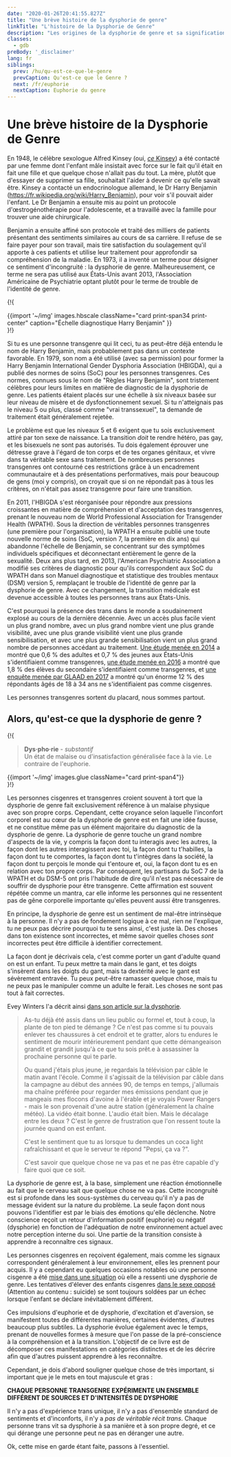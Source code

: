 ```yaml
---
date: "2020-01-26T20:41:55.827Z"
title: "Une brève histoire de la dysphorie de genre"
linkTitle: "L'histoire de la Dysphorie de Genre"
description: "Les origines de la dysphorie de genre et sa signification dans nos jours."
classes:
  - gdb
preBody: '_disclaimer'
lang: fr
siblings:
  prev: /hu/qu-est-ce-que-le-genre
  prevCaption: Qu'est-ce que le Genre ?
  next: /fr/euphorie
  nextCaption: Euphorie du genre
---
```


# Une brève histoire de la Dysphorie de Genre

En 1948, le célèbre sexologue Alfred Kinsey (oui, [*ce* Kinsey](https://fr.wikipedia.org/wiki/Alfred_Kinsey)) a été contacté par une femme dont l'enfant mâle insistait avec force sur le fait qu'il était en fait une fille et que quelque chose n'allait pas du tout. La mère, plutôt que d'essayer de supprimer sa fille, souhaitait l'aider à devenir ce qu'elle savait être. Kinsey a contacté un endocrinologue allemand, le Dr Harry Benjamin (https://fr.wikipedia.org/wiki/Harry_Benjamin), pour voir s'il pouvait aider l'enfant. Le Dr Benjamin a ensuite mis au point un protocole d'œstrogénothérapie pour l'adolescente, et a travaillé avec la famille pour trouver une aide chirurgicale.

Benjamin a ensuite affiné son protocole et traité des milliers de patients présentant des sentiments similaires au cours de sa carrière. Il refuse de se faire payer pour son travail, mais tire satisfaction du soulagement qu'il apporte à ces patients et utilise leur traitement pour approfondir sa compréhension de la maladie. En 1973, il a inventé un terme pour désigner ce sentiment d'incongruité : la dysphorie de genre. Malheureusement, ce terme ne sera pas utilisé aux États-Unis avant 2013, l'Association Américaine de Psychiatrie optant plutôt pour le terme de trouble de l'identité de genre.

{!{
<div class="gutter print-inline">
  {{import '~/img' images.hbscale
    className="card print-span34 print-center"
    caption="Échelle diagnostique Harry Benjamin"
  }}
</div>
}!}

Si tu es une personne transgenre qui lit ceci, tu as peut-être déjà entendu le nom de Harry Benjamin, mais probablement pas dans un contexte favorable. En 1979, son nom a été utilisé (avec sa permission) pour former la Harry Benjamin International Gender Dysphoria Association (HBIGDA), qui a publié des normes de soins (SoC) pour les personnes transgenres. Ces normes, connues sous le nom de "Règles Harry Benjamin", sont tristement célèbres pour leurs limites en matière de diagnostic de la dysphorie de genre. Les patients étaient placés sur une échelle à six niveaux basée sur leur niveau de misère et de dysfonctionnement sexuel. Si tu n'atteignais pas le niveau 5 ou plus, classé comme "vrai transsexuel", ta demande de traitement était généralement rejetée.

Le problème est que les niveaux 5 et 6 exigent que tu sois exclusivement attiré par ton sexe de naissance. La transition *doit* te rendre hétéro, pas gay, et les bisexuels ne sont pas autorisés. Tu dois également éprouver une détresse grave à l'égard de ton corps et de tes organes génitaux, et vivre dans ta véritable sexe sans traitement. De nombreuses personnes transgenres ont contourné ces restrictions grâce à un encadrement communautaire et à des présentations performatives, mais pour beaucoup de gens (moi y compris), on croyait que si on ne répondait pas à tous les critères, on n'était pas assez transgenre pour faire une transition.

En 2011, l'HBIGDA s'est réorganisée pour répondre aux pressions croissantes en matière de compréhension et d'acceptation des transgenres, prenant le nouveau nom de World Professional Association for Transgender Health (WPATH). Sous la direction de véritables personnes transgenres (une première pour l'organisation), la WPATH a ensuite publié une toute nouvelle norme de soins (SoC, version 7, la première en dix ans) qui abandonne l'échelle de Benjamin, se concentrant sur des symptômes individuels spécifiques et déconnectant entièrement le genre de la sexualité. Deux ans plus tard, en 2013, l'American Psychiatric Association a modifié ses critères de diagnostic pour qu'ils correspondent aux SoC du WPATH dans son Manuel diagnostique et statistique des troubles mentaux (DSM) version 5, remplaçant le trouble de l'identité de genre par la dysphorie de genre. Avec ce changement, la transition médicale est devenue accessible à toutes les personnes trans aux États-Unis.

C'est pourquoi la présence des trans dans le monde a soudainement explosé au cours de la dernière décennie. Avec un accès plus facile vient un plus grand nombre, avec un plus grand nombre vient une plus grande visibilité, avec une plus grande visibilité vient une plus grande sensibilisation, et avec une plus grande sensibilisation vient un plus grand nombre de personnes accédant au traitement. [Une étude menée en 2014](https://williamsinstitute.law.ucla.edu/wp-content/uploads/TransAgeReport.pdf) a montré que 0,6 % des adultes et 0,7 % des jeunes aux États-Unis s'identifiaient comme transgenres, [une étude menée en 2016](https://www.cdc.gov/mmwr/volumes/68/wr/mm6803a3.htm) a montré que 1,8 % des élèves du secondaire s'identifiaient comme transgenres, et [une enquête menée par GLAAD en 2017](https://www.glaad.org/files/aa/2017_GLAAD_Accelerating_Acceptance.pdf) a montré qu'un énorme 12 % des répondants âgés de 18 à 34 ans ne s'identifiaient pas comme cisgenres.

Les personnes transgenres sortent du placard, nous sommes partout.

## Alors, qu'est-ce que la dysphorie de genre ?

{!{
<div class="gutter print-span4">
  <blockquote>
    <strong>Dys·pho·rie</strong> - <em>substantif</em><br>
    Un état de malaise ou d'insatisfaction généralisée face à la vie. Le contraire de l'euphorie.
  </blockquote>
  {{import '~/img' images.glue className="card print-span4"}}
</div>
}!}

Les personnes cisgenres et transgenres croient souvent à tort que la dysphorie de genre fait exclusivement référence à un malaise physique avec son propre corps. Cependant, cette croyance selon laquelle l'inconfort corporel est au cœur de la dysphorie de genre est en fait une idée fausse, et ne constitue même pas un élément majoritaire du diagnostic de la dysphorie de genre. La dysphorie de genre touche un grand nombre d'aspects de la vie, y compris la façon dont tu interagis avec les autres, la façon dont les autres interagissent avec toi, la façon dont tu t'habilles, la façon dont tu te comportes, la façon dont tu t'intègres dans la société, la façon dont tu perçois le monde qui t'entoure et, oui, la façon dont tu es en relation avec ton propre corps. Par conséquent, les partisans du SoC 7 de la WPATH et du DSM-5 ont pris l'habitude de dire qu'il n'est pas nécessaire de souffrir de dysphorie pour être transgenre. Cette affirmation est souvent répétée comme un mantra, car elle informe les personnes qui ne ressentent pas de gêne corporelle importante qu'elles peuvent aussi être transgenres.

En principe, la dysphorie de genre est un sentiment de mal-être intrinsèque à la personne. Il n'y a pas de fondement logique à ce mal, rien ne l'explique, tu ne peux pas décrire pourquoi tu te sens ainsi, c'est juste là. Des choses dans ton existence sont incorrectes, et même savoir quelles choses *sont* incorrectes peut être difficile à identifier correctement.

La façon dont je décrivais cela, c'est comme porter un gant d'adulte quand on est un enfant. Tu peux mettre ta main dans le gant, et tes doigts s'insèrent dans les doigts du gant, mais ta dextérité avec le gant est sévèrement entravée. Tu peux peut-être ramasser quelque chose, mais tu ne peux pas le manipuler comme un adulte le ferait. Les choses ne sont pas tout à fait correctes.

Evey Winters l'a décrit ainsi [dans son article sur la dysphorie](https://eveywinters.com/2019/10/14/on-dysphoria-before-enduring-and-after/).

> As-tu déjà été assis dans un lieu public ou formel et, tout à coup, la plante de ton pied te démange ? Ce n'est pas comme si tu pouvais enlever tes chaussures à cet endroit et te gratter, alors tu endures le sentiment de mourir intérieurement pendant que cette démangeaison grandit et grandit jusqu'à ce que tu sois prêt.e à assassiner la prochaine personne qui te parle.
>
> Ou quand j'étais plus jeune, je regardais la télévision par câble le matin avant l'école. Comme il s'agissait de la télévision par câble dans la campagne au début des années 90, de temps en temps, j'allumais ma chaîne préférée pour regarder mes émissions pendant que je mangeais mes flocons d'avoine à l'érable et je voyais Power Rangers - mais le son provenait d'une autre station (généralement la chaîne météo). La vidéo était bonne. L'audio était bien. Mais le décalage entre les deux ? C'est le genre de frustration que l'on ressent toute la journée quand on est enfant.
>
> C'est le sentiment que tu as lorsque tu demandes un coca light rafraîchissant et que le serveur te répond "Pepsi, ça va ?".
>
> C'est savoir que quelque chose ne va pas et ne pas être capable d'y faire quoi que ce soit.

La dysphorie de genre est, à la base, simplement une réaction émotionnelle au fait que le cerveau sait que quelque chose ne va pas. Cette incongruité est si profonde dans les sous-systèmes du cerveau qu'il n'y a pas de message évident sur la nature du problème. La seule façon dont nous pouvons l'identifier est par le biais des émotions qu'elle déclenche. Notre conscience reçoit un retour d'information positif (euphorie) ou négatif (dysphorie) en fonction de l'adéquation de notre environnement actuel avec notre perception interne du soi. Une partie de la transition consiste à apprendre à reconnaître ces signaux.

Les personnes cisgenres en reçoivent également, mais comme les signaux correspondent généralement à leur environnement, elles les prennent pour acquis. Il y a cependant eu quelques occasions notables où une personne cisgenre a été [mise dans une situation](https://www.teenvogue.com/story/maisie-williams-arya-stark-game-of-thrones-affected-her-body-image) où elle a ressenti une dysphorie de genre. Les tentatives d'élever des enfants cisgenres [dans le sexe opposé](https://www.nytimes.com/2004/05/12/us/david-reimer-38-subject-of-the-john-joan-case.html) (Attention au contenu : suicide) se sont toujours soldées par un échec lorsque l'enfant se déclare inévitablement différent.

Ces impulsions d'euphorie et de dysphorie, d'excitation et d'aversion, se manifestent toutes de différentes manières, certaines évidentes, d'autres beaucoup plus subtiles. La dysphorie évolue également avec le temps, prenant de nouvelles formes à mesure que l'on passe de la pré-conscience à la compréhension et à la transition. L'objectif de ce livre est de décomposer ces manifestations en catégories distinctes et de les décrire afin que d'autres puissent apprendre à les reconnaître.

Cependant, je dois d'abord souligner quelque chose de très important, si important que je le mets en tout majuscule et gras :

**CHAQUE PERSONNE TRANSGENRE EXPÉRIMENTE UN ENSEMBLE DIFFÉRENT DE SOURCES ET D'INTENSITÉS DE DYSPHORIE**

Il n'y a pas d'expérience trans unique, il n'y a pas d'ensemble standard de sentiments et d'inconforts, il n'y a *pas de véritable récit trans*. Chaque personne trans vit sa dysphorie à sa manière et à son propre degré, et ce qui dérange une personne peut ne pas en déranger une autre.

Ok, cette mise en garde étant faite, passons à l'essentiel.
